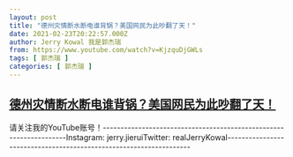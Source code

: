 ```yaml
---
layout: post
title: "德州灾情断水断电谁背锅？美国网民为此吵翻了天！"
date: 2021-02-23T20:22:57.000Z
author: Jerry Kowal 我是郭杰瑞
from: https://www.youtube.com/watch?v=KjzquDjGWLs
tags: [ 郭杰瑞 ]
categories: [ 郭杰瑞 ]
---
```

<!--1614111777000-->
[德州灾情断水断电谁背锅？美国网民为此吵翻了天！](https://www.youtube.com/watch?v=KjzquDjGWLs)
------

<div>
请关注我的YouTube账号！-------------------------------------------------------------------Instagram:  jerry.jieruiTwitter:  realJerryKowal-------------------------------------------------------------------
</div>

